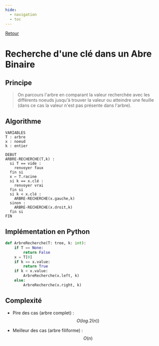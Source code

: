 ```yaml
---
hide:
  - navigation
  - toc
---
```

<script type="text/javascript" src="http://cdn.mathjax.org/mathjax/latest/MathJax.js?config=default"></script>
[Retour](../../)


# **Recherche d'une clé dans un Abre Binaire**

## Principe

> On parcours l'arbre en comparant la valeur recherchée avec les différents noeuds jusqu'à trouver la valeur ou atteindre une feuille (dans ce cas la valeur n'est pas présente dans l'arbre).

## Algorithme

```
VARIABLES
T : arbre
x : noeud
k : entier

DEBUT
ARBRE-RECHERCHE(T,k) :
  si T == vide :
    renvoyer faux
  fin si
  x ← T.racine
  si k == x.clé :
    renvoyer vrai
  fin si
  si k < x.clé :
    ARBRE-RECHERCHE(x.gauche,k)
  sinon :
    ARBRE-RECHERCHE(x.droit,k)
  fin si
FIN
```

## Implémentation en Python

```Python
def ArbreRecherche(T: tree, k: int):
    if T == None:
        return False
    x = T[0]
    if k == x.value:
        return True
    if k < x.value:
        ArbreRecherche(x.left, k)
    else:
        ArbreRecherche(x.right, k)
```

## Complexité

* Pire des cas (arbre complet) :  $$ O(log.2(n)) $$

* Meilleur des cas (arbre filiforme) : $$ O(n) $$